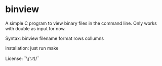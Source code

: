 # binview
A simple C program to view binary files in the command line. Only works with double as input for now.

Syntax: binview filename format rows collumns

installation: just run make 

License:  ¯\\_(ツ)_/¯
